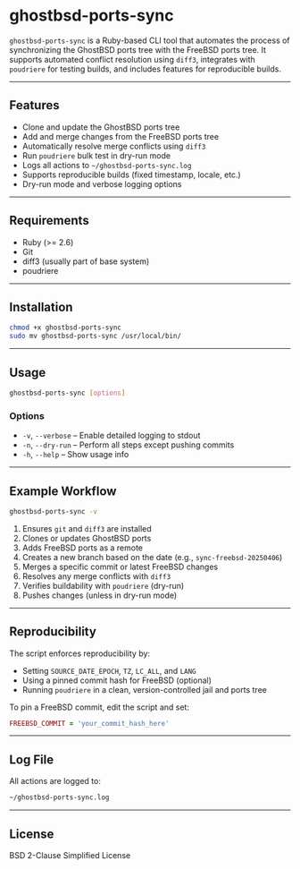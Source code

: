 # ghostbsd-ports-sync

`ghostbsd-ports-sync` is a Ruby-based CLI tool that automates the process of synchronizing the GhostBSD ports tree with the FreeBSD ports tree. It supports automated conflict resolution using `diff3`, integrates with `poudriere` for testing builds, and includes features for reproducible builds.

---

## Features

- Clone and update the GhostBSD ports tree
- Add and merge changes from the FreeBSD ports tree
- Automatically resolve merge conflicts using `diff3`
- Run `poudriere` bulk test in dry-run mode
- Logs all actions to `~/ghostbsd-ports-sync.log`
- Supports reproducible builds (fixed timestamp, locale, etc.)
- Dry-run mode and verbose logging options

---

## Requirements

- Ruby (>= 2.6)
- Git
- diff3 (usually part of base system)
- poudriere

---

## Installation

```sh
chmod +x ghostbsd-ports-sync
sudo mv ghostbsd-ports-sync /usr/local/bin/
```

---

## Usage

```sh
ghostbsd-ports-sync [options]
```

### Options

- `-v`, `--verbose` – Enable detailed logging to stdout
- `-n`, `--dry-run` – Perform all steps except pushing commits
- `-h`, `--help` – Show usage info

---

## Example Workflow

```sh
ghostbsd-ports-sync -v
```

1. Ensures `git` and `diff3` are installed
2. Clones or updates GhostBSD ports
3. Adds FreeBSD ports as a remote
4. Creates a new branch based on the date (e.g., `sync-freebsd-20250406`)
5. Merges a specific commit or latest FreeBSD changes
6. Resolves any merge conflicts with `diff3`
7. Verifies buildability with `poudriere` (dry-run)
8. Pushes changes (unless in dry-run mode)

---

## Reproducibility

The script enforces reproducibility by:

- Setting `SOURCE_DATE_EPOCH`, `TZ`, `LC_ALL`, and `LANG`
- Using a pinned commit hash for FreeBSD (optional)
- Running `poudriere` in a clean, version-controlled jail and ports tree

To pin a FreeBSD commit, edit the script and set:
```ruby
FREEBSD_COMMIT = 'your_commit_hash_here'
```

---

## Log File

All actions are logged to:
```sh
~/ghostbsd-ports-sync.log
```

---

## License

BSD 2-Clause Simplified License
